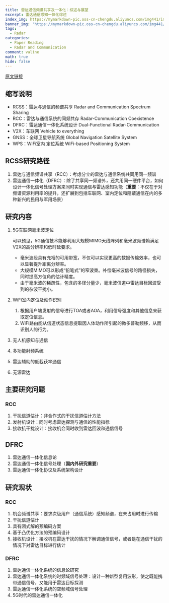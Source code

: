 ```yaml
---
title: 雷达通信频谱共享及一体化：综述与展望
excerpt: 雷达通信感知一体化综述
index_img: https://mymarkdown-pic.oss-cn-chengdu.aliyuncs.com/img441/image-20211204140733338.png
banner_img: 'https://mymarkdown-pic.oss-cn-chengdu.aliyuncs.com/img441/1638523690670.jpg'
tags:
  - Radar
categories:
  - Paper Reading
  -	Radar and Communication
comment: valine
math: true
hide: false
---
```


[原文链接](https://radars.ac.cn/article/doi/10.12000/JR20113?viewType=HTML)

## 缩写说明

- RCSS：雷达与通信的频谱共享  Radar and Communication Spectrum Sharing
- RCC：雷达与通信系统的同频共存 Radar-Communication Coexistence
- DFRC：雷达通信一体化系统设计 Dual-Functional Radar-Communication
- V2X：车联网 Vehicle to everything
- GNSS：全球卫星导航系统 Global Navigation Satellite System
- WPS：WiFi室内 定位系统 WiFi-based Positioning System

## RCSS研究路径

1. 雷达与通信频谱共享（RCC）：考虑分立的雷达与通信系统共同用同一频谱
2. 雷达通信一体化（DFRC）：除了共享同一频谱外，还共用同一硬件平台，如何设计一体化信号处理方案来同时实现通信与雷达感知功能（**重要**：不仅在于对频谱资源利用率的提升，还扩展到包括车联网、室内定位和隐蔽通信在内的多种新兴的民用与军用场景）

## 研究内容

1. 5G车联网毫米波定位

   ​	可以预见，5G通信技术能够利用大规模MIMO天线阵列和毫米波频谱赖满足V2X的高分辨率和低时延要求。

   - 毫米波段具有充裕的可用带宽，不仅可以实现更高的数据传输效率，也可以显著提升距离分辨率。
   - 大规模MIMO可以形成“铅笔式”的窄波束。补偿毫米波信号的路径损失，同时提高方位角的估计精度。
   - 由于毫米波的稀疏性，包含的多径分量少，毫米波信道中雷达目标回波受到的杂波干扰小。

2. WiFi室内定位及动作识别

   1. 根据用户端发射的信号进行TOA或者AOA，利用信号强度和其他信息来获取定位信息。
   2. WiFi路由能从信道状态信息提取因人体动作所引起的微多普勒频移，从而识别人的行为。

3. 无人机感知与通信

4. 多功能射频系统

5. 雷达辅助的低截获率通信

6. 无源雷达

## 主要研究问题

### RCC

1. 干扰信道估计：非合作式的干扰信道估计方法
2. 发射机设计：同时考虑雷达探测与通信的性能指标
3. 接收抗干扰设计：接收机会同时收到雷达回波和通信信号

## DFRC

1. 雷达通信一体化信息论
2. 雷达通信一体化信号处理（**国内外研究重要**）
3. 雷达通信一体化协议及系统架构设计

## 研究现状

### RCC

1. 机会频谱共享：要求次级用户（通信系统）感知频谱，在未占用时进行传输
2. 干扰信道估计
3. 具有闭式解的预编码方案
4. 基于凸优化方法的预编码设计
5. 接收机设计：接收机在雷达干扰的情况下解调通信信号，或者是在通信干扰的情况下对雷达目标进行估计

### DFRC

1. 雷达通信一体化系统的信息论研究
2. 雷达通信一体化系统的时频域信号处理：设计一种新型复用波形，使之既能携带通信信号，又能用于雷达目标探测
3. 雷达通信一体化系统的空频域信号处理
4. 5G时代的雷达通信一体化
